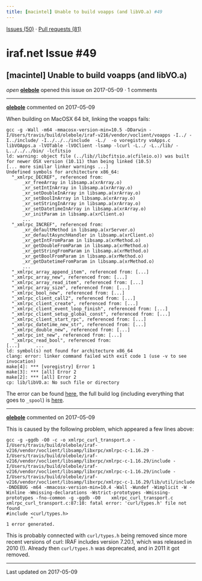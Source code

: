```yaml
---
title: [macintel] Unable to build voapps (and libVO.a) #49
---
```


[Issues (50)](https://iraf-community.github.io/iraf-v216/issues) · [Pull requests (81)](https://iraf-community.github.io/iraf-v216/issues/pulls)

# iraf.net Issue #49
## [macintel] Unable to build voapps (and libVO.a)
*open* **[olebole](https://github.com/olebole)** opened this issue on 2017-05-09 · 1 comments

- - - -

**[olebole](https://github.com/olebole)** commented on 2017-05-09

When building on MacOSX 64 bit, linking the voapps fails:  
```  
gcc -g -Wall -m64 -mmacosx-version-min=10.5 -DDarwin -I/Users/travis/build/olebole/iraf-v216/vendor/voclient/voapps -I../ -I../include/ -I../../../include  -L./  -o voregistry voApps.c libVOApps.a -lVOTable -lVOClient -lsamp -lcurl -L../ -L../lib/ -L../../../bin/ -lcfitsio   
ld: warning: object file (../lib//libcfitsio.a(cfileio.o)) was built for newer OSX version (10.11) than being linked (10.5)  
[... more similar linker warnings ...]  
Undefined symbols for architecture x86_64:  
  "_xmlrpc_DECREF", referenced from:  
      _xr_freeArray in libsamp.a(xrArray.o)  
      _xr_setIntInArray in libsamp.a(xrArray.o)  
      _xr_setDoubleInArray in libsamp.a(xrArray.o)  
      _xr_setBoolInArray in libsamp.a(xrArray.o)  
      _xr_setStringInArray in libsamp.a(xrArray.o)  
      _xr_setDatetimeInArray in libsamp.a(xrArray.o)  
      _xr_initParam in libsamp.a(xrClient.o)  
      ...  
  "_xmlrpc_INCREF", referenced from:  
      _xr_defaultMethod in libsamp.a(xrServer.o)  
      _xr_defaultAsynchHandler in libsamp.a(xrClient.o)  
      _xr_getIntFromParam in libsamp.a(xrMethod.o)  
      _xr_getDoubleFromParam in libsamp.a(xrMethod.o)  
      _xr_getStringFromParam in libsamp.a(xrMethod.o)  
      _xr_getBoolFromParam in libsamp.a(xrMethod.o)  
      _xr_getDatetimeFromParam in libsamp.a(xrMethod.o)  
      ...  
  "_xmlrpc_array_append_item", referenced from: [...]  
  "_xmlrpc_array_new", referenced from: [...]  
  "_xmlrpc_array_read_item", referenced from: [...]  
  "_xmlrpc_array_size", referenced from: [...]  
  "_xmlrpc_bool_new", referenced from: [...]  
  "_xmlrpc_client_call2", referenced from: [...]  
  "_xmlrpc_client_create", referenced from: [...]  
  "_xmlrpc_client_event_loop_finish", referenced from: [...]  
  "_xmlrpc_client_setup_global_const", referenced from: [...]  
  "_xmlrpc_client_start_rpc", referenced from: [...]  
  "_xmlrpc_datetime_new_str", referenced from: [...]  
  "_xmlrpc_double_new", referenced from: [...]  
  "_xmlrpc_int_new", referenced from: [...]  
  "_xmlrpc_read_bool", referenced from:  
[...]      ...  
ld: symbol(s) not found for architecture x86_64  
clang: error: linker command failed with exit code 1 (use -v to see invocation)  
make[4]: *** [voregistry] Error 1  
make[3]: *** [all] Error 2  
make[2]: *** [all] Error 2  
cp: lib/libVO.a: No such file or directory  
```  
The error can be found [here](https://travis-ci.org/olebole/iraf-v216/jobs/230232895#L7196), the full build log (including everything that goes to `_spool`) is [here](https://api.travis-ci.org/jobs/230232895/log.txt?deansi=true).
- - - -

**[olebole](https://github.com/olebole)** commented on 2017-05-09

This is caused by the following problem, which appeared a few lines above:  
```  
gcc -g -ggdb -O0 -c -o xmlrpc_curl_transport.o -I/Users/travis/build/olebole/iraf-v216/vendor/voclient/libsamp/libxrpc/xmlrpc-c-1.16.29 -I/Users/travis/build/olebole/iraf-v216/vendor/voclient/libsamp/libxrpc/xmlrpc-c-1.16.29/include -I/Users/travis/build/olebole/iraf-v216/vendor/voclient/libsamp/libxrpc/xmlrpc-c-1.16.29/include -I/Users/travis/build/olebole/iraf-v216/vendor/voclient/libsamp/libxrpc/xmlrpc-c-1.16.29/lib/util/include  -DNDEBUG -m64 -mmacosx-version-min=10.4 -Wall -Wundef -Wimplicit -W -Winline -Wmissing-declarations -Wstrict-prototypes -Wmissing-prototypes -fno-common -g -ggdb -O0    xmlrpc_curl_transport.c  
xmlrpc_curl_transport.c:87:10: fatal error: 'curl/types.h' file not found  
#include <curl/types.h>  
         ^  
1 error generated.  
```  
This is probably connected with `curl/types.h` being removed since more recent versions of curl: IRAF includes version 7.20.1, which was released in 2010 (!). Already then `curl/types.h` was deprecated, and in 2011 it got removed.

- - - -

Last updated on 2017-05-09
